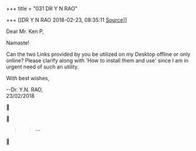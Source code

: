 +++
title = "031 DR Y N RAO"

+++
[[DR Y N RAO	2018-02-23, 08:35:11 [Source](https://groups.google.com/g/samskrita/c/Ok69FE-k2hU)]]



Dear Mr. Ken P,  
  

Namaste!  
  

Can the two Links provided by you be utilized on my Desktop offline or only online? Please clarify along with 'How to install them and use' since I am in urgent need of such an utility.  
  

With best wishes,  

--Dr. Y.N. RAO,  
23/02/2018  

  





> 
> > 
> > --  
> > 
> > 



